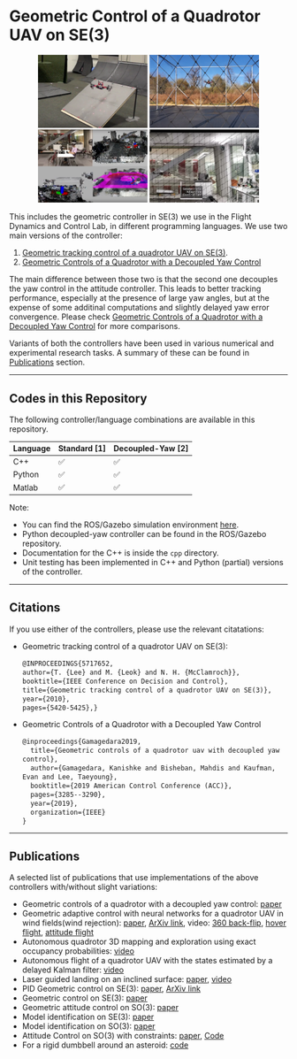 # Geometric Control of a Quadrotor UAV on SE(3)

<center>
  <img src="./images/combined.png"  width="400"/>
</center>

This includes the geometric controller in SE(3) we use in the Flight Dynamics and Control Lab, in different programming languages.
We use two main versions of the controller:
1. [Geometric tracking control of a quadrotor UAV on SE(3)](https://arxiv.org/pdf/1003.2005.pdf).
2. [Geometric Controls of a Quadrotor with a Decoupled Yaw Control](https://doi.org/10.23919/ACC.2019.8815189)

The main difference between those two is that the second one decouples the yaw control in the attitude controller.
This leads to better tracking performance, especially at the presence of large yaw angles, but at the expense of some additinal computations and slightly delayed yaw error convergence.
Please check [Geometric Controls of a Quadrotor with a Decoupled Yaw Control](https://doi.org/10.23919/ACC.2019.8815189) for more comparisons.

Variants of both the controllers have been used in various numerical and experimental research tasks.
A summary of these can be found in [Publications](#publications) section.

----
## Codes in this Repository

The following controller/language combinations are available in this repository.

Language | Standard [1] | Decoupled-Yaw [2]
--------|--------|---------
C++ |  :white_check_mark: |  :white_check_mark:
Python |  :white_check_mark: | :white_check_mark:
Matlab |  :white_check_mark: |  :white_check_mark:

Note:
* You can find the ROS/Gazebo simulation environment [here](https://github.com/fdcl-gwu/uav_simulator.git).
* Python decoupled-yaw controller can be found in the ROS/Gazebo repository.
* Documentation for the C++ is inside the `cpp` directory.
* Unit testing has been implemented in C++ and Python (partial) versions of the controller.

----
## Citations

If you use either of the controllers, please use the relevant citatations:
* Geometric tracking control of a quadrotor UAV on SE(3):
  ```
  @INPROCEEDINGS{5717652,
  author={T. {Lee} and M. {Leok} and N. H. {McClamroch}},
  booktitle={IEEE Conference on Decision and Control}, 
  title={Geometric tracking control of a quadrotor UAV on SE(3)}, 
  year={2010},
  pages={5420-5425},}
  ```
* Geometric Controls of a Quadrotor with a Decoupled Yaw Control
  ```
  @inproceedings{Gamagedara2019,
    title={Geometric controls of a quadrotor uav with decoupled yaw control},
    author={Gamagedara, Kanishke and Bisheban, Mahdis and Kaufman, Evan and Lee, Taeyoung},
    booktitle={2019 American Control Conference (ACC)},
    pages={3285--3290},
    year={2019},
    organization={IEEE}
  }
  ```
  
----
## Publications

A selected list of publications that use implementations of the above controllers with/without slight variations:
* Geometric controls of a quadrotor with a decoupled yaw control:  [paper](https://ieeexplore.ieee.org/document/8815189)
* Geometric adaptive control with neural networks for a quadrotor UAV in wind fields(wind rejection): [paper](https://ieeexplore.ieee.org/document/8619390), [ArXiv link](https://arxiv.org/pdf/1803.06363.pdf), video: [360 back-flip](https://www.youtube.com/watch?v=a-DG2PcUu7k), [hover flight](https://www.youtube.com/watch?v=ouSsrDfi8DM), [attitude flight](https://www.youtube.com/watch?v=zUsOif1SfEs)
* Autonomous quadrotor 3D mapping and exploration using exact occupancy probabilities: [video](https://youtu.be/2Q2_-d8kNu0)
* Autonomous flight of a quadrotor UAV with the states estimated by a delayed Kalman filter: [video](https://youtu.be/9e71BL-I07E)
*  Laser guided landing on an inclined surface: [paper](http://dx.doi.org/10.2514/1.G001229), [video](https://youtu.be/Tx_WsYDYz7g)
* PID Geometric control on SE(3): [paper](https://ieeexplore.ieee.org/abstract/document/6669644), [ArXiv link](https://arxiv.org/pdf/1304.6765.pdf)
* Geometric control on SE(3): [paper](https://ieeexplore.ieee.org/abstract/document/5717652)
* Geometric attitude control on SO(3): [paper](https://ieeexplore.ieee.org/abstract/document/6291756)
* Model identification on SE(3): [paper](https://ieeexplore.ieee.org/document/8062614)
* Model identification on SO(3): [paper](https://link.springer.com/content/pdf/10.1007/s12555-016-0714-2.pdf)
* Attitude Control on SO(3) with constraints: [paper](https://shankarkulumani.com/2016/08/2016ACC.html), [Code](https://github.com/fdcl-gwu/2016_ACC_matlab)
* For a rigid dumbbell around an asteroid: [code](https://github.com/fdcl-gwu/asteroid_dumbbell)
